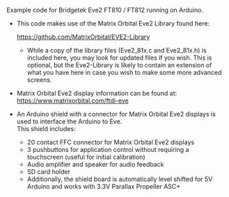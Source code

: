 Example code for Bridgetek Eve2 FT810 / FT812 running on Arduino.

- This code makes use of the Matrix Orbital Eve2 Library found here: 

  https://github.com/MatrixOrbital/EVE2-Library

  - While a copy of the library files (Eve2_81x.c and Eve2_81x.h) is included here, you may look for updated
    files if you wish.  This is optional, but the Eve2-Library is likely to contain an extension of what you
    have here in case you wish to make some more advanced screens.

- Matrix Orbital Eve2 display information can be found at: https://www.matrixorbital.com/ftdi-eve

- An Arduino shield with a connector for Matrix Orbital Eve2 displays is used to interface the Arduino to Eve.  
  This shield includes:
  - 20 contact FFC connector for Matrix Orbital Eve2 displays
  - 3 pushbuttons for application control without requiring a touchscreen (useful for initial calibration)
  - Audio amplifier and speaker for audio feedback
  - SD card holder
  - Additionally, the shield board is automatically level shifted for 5V Arduino and works with 3.3V Parallax Propeller ASC+ 